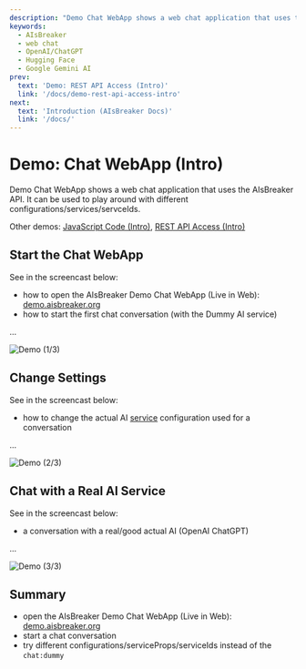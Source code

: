 ```yaml
---
description: "Demo Chat WebApp shows a web chat application that uses the AIsBreaker API. It can be used to play around with different configurations/services/servceIds."
keywords:
  - AIsBreaker
  - web chat
  - OpenAI/ChatGPT
  - Hugging Face
  - Google Gemini AI
prev:
  text: 'Demo: REST API Access (Intro)'
  link: '/docs/demo-rest-api-access-intro'
next:
  text: 'Introduction (AIsBreaker Docs)'
  link: '/docs/'
---
```


Demo: Chat WebApp (Intro)
=========================
Demo Chat WebApp shows a web chat application that uses the AIsBreaker API. It can be used to play around with different configurations/services/servceIds.

Other demos: [JavaScript Code (Intro)](./demo-javascript-intro), [REST API Access (Intro)](./demo-rest-api-access-intro)




## Start the Chat WebApp
See in the screencast below:
- how to open the AIsBreaker Demo Chat WebApp (Live in Web): [demo.aisbreaker.org](https://demo.aisbreaker.org/)
- how to start the first chat conversation (with the Dummy AI service)

...

![Demo (1/3)](/demo-dummy-chat-recording-2023-12-04.gif)


## Change Settings
See in the screencast below:
- how to change the actual AI [service](./concepts) configuration used for a conversation

...

![Demo (2/3)](/demo-settings-recording-2023-12-04.gif)



## Chat with a Real AI Service
See in the screencast below:
- a conversation with a real/good actual AI (OpenAI ChatGPT)

...

![Demo (3/3)](/demo-openai-chat-recording-2023-12-04.gif)


## Summary
- open the AIsBreaker Demo Chat WebApp (Live in Web): [demo.aisbreaker.org](https://demo.aisbreaker.org/)
- start a chat conversation
- try different configurations/serviceProps/serviceIds instead of the `chat:dummy`



<!--

Internal Hints for Editors of this Page
---------------------------------------
::: tip
**Readers** skip this section and continue with [Demo AIsBreaker API Access (Guide)](./demo-api-access-guide).

The rest of this page is only relevant for the editors of this page!
:::

Hints:
- tool to record the screencast: https://gifcap.dev/
- before recording, prepare demo.aisbreaker.org:
  - use Forefox
  - clear history in the demo app
  - set Zoom to 130%
- try to record with 800x600

![white_1280x720_HD.png](/white_1280x720_HD.png)

-->